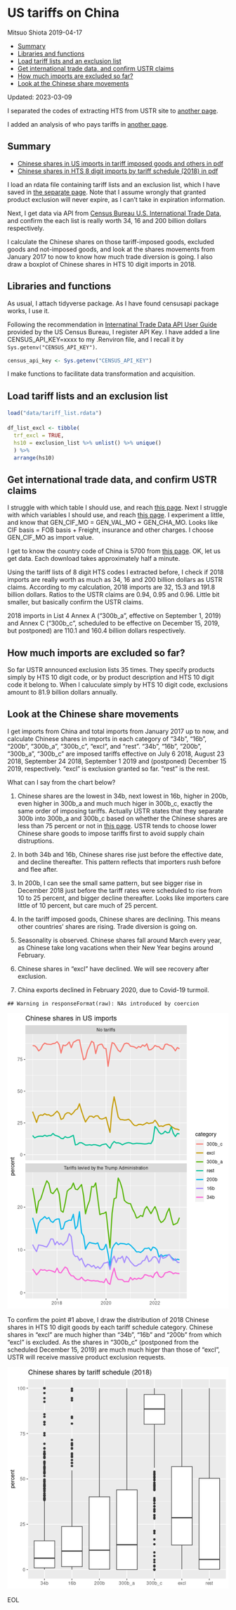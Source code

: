 US tariffs on China
================
Mitsuo Shiota
2019-04-17

- <a href="#summary" id="toc-summary">Summary</a>
- <a href="#libraries-and-functions"
  id="toc-libraries-and-functions">Libraries and functions</a>
- <a href="#load-tariff-lists-and-an-exclusion-list"
  id="toc-load-tariff-lists-and-an-exclusion-list">Load tariff lists and
  an exclusion list</a>
- <a href="#get-international-trade-data-and-confirm-ustr-claims"
  id="toc-get-international-trade-data-and-confirm-ustr-claims">Get
  international trade data, and confirm USTR claims</a>
- <a href="#how-much-imports-are-excluded-so-far"
  id="toc-how-much-imports-are-excluded-so-far">How much imports are
  excluded so far?</a>
- <a href="#look-at-the-chinese-share-movements"
  id="toc-look-at-the-chinese-share-movements">Look at the Chinese share
  movements</a>

Updated: 2023-03-09

I separated the codes of extracting HTS from USTR site to [another
page](Extract-hts-from-USTR.md).

I added an analysis of who pays tariffs in [another page](Who-pays.md).

## Summary

- [Chinese shares in US imports in tariff imposed goods and others in
  pdf](output/chinese-shares.pdf)
- [Chinese shares in HTS 8 digit imports by tariff schedule (2018) in
  pdf](output/chinese-shares2.pdf)

I load an rdata file containing tariff lists and an exclusion list,
which I have saved in [the separate page](Extract-hts-from-USTR.md).
Note that I assume wrongly that granted product exclusion will never
expire, as I can’t take in expiration information.

Next, I get data via API from [Census Bureau U.S. International Trade
Data](https://www.census.gov/foreign-trade/data/), and confirm the each
list is really worth 34, 16 and 200 billion dollars respectively.

I calculate the Chinese shares on those tariff-imposed goods, excluded
goods and not-imposed goods, and look at the shares movements from
January 2017 to now to know how much trade diversion is going. I also
draw a boxplot of Chinese shares in HTS 10 digit imports in 2018.

## Libraries and functions

As usual, I attach tidyverse package. As I have found censusapi package
works, I use it.

Following the recommendation in [Internatinal Trade Data API User
Guide](https://www.census.gov/foreign-trade/reference/guides/Guide%20to%20International%20Trade%20Datasets.pdf)
provided by the US Census Bureau, I register API Key. I have added a
line CENSUS_API_KEY=xxxx to my .Renviron file, and I recall it by
`Sys.getenv("CENSUS_API_KEY")`.

``` r
census_api_key <- Sys.getenv("CENSUS_API_KEY")
```

I make functions to facilitate data transformation and acquisition.

## Load tariff lists and an exclusion list

``` r
load("data/tariff_list.rdata")

df_list_excl <- tibble(
  trf_excl = TRUE,
  hs10 = exclusion_list %>% unlist() %>% unique()
  ) %>% 
  arrange(hs10)
```

## Get international trade data, and confirm USTR claims

I struggle with which table I should use, and reach [this
page](https://www.census.gov/data/developers/data-sets/international-trade.html).
Next I struggle with which variables I should use, and reach [this
page](https://api.census.gov/data/timeseries/intltrade/imports/hs/variables.html).
I experiment a little, and know that GEN_CIF_MO = GEN_VAL_MO +
GEN_CHA_MO. Looks like CIF basis = FOB basis + Freight, insurance and
other charges. I choose GEN_CIF_MO as import value.

I get to know the country code of China is 5700 from [this
page](https://www.census.gov/foreign-trade/schedules/c/countryname.html).
OK, let us get data. Each download takes approximately half a minute.

Using the tariff lists of 8 digit HTS codes I extracted before, I check
if 2018 imports are really worth as much as 34, 16 and 200 billion
dollars as USTR claims. According to my calculation, 2018 imports are
32, 15.3 and 191.8 billion dollars. Ratios to the USTR claims are 0.94,
0.95 and 0.96. Little bit smaller, but basically confirm the USTR
claims.

2018 imports in List 4 Annex A (“300b_a”, effective on September 1,
2019) and Annex C (“300b_c”, scheduled to be effective on December 15,
2019, but postponed) are 110.1 and 160.4 billion dollars respectively.

## How much imports are excluded so far?

So far USTR announced exclusion lists 35 times. They specify products
simply by HTS 10 digit code, or by product description and HTS 10 digit
code it belong to. When I caluculate simply by HTS 10 digit code,
exclusions amount to 81.9 billion dollars annually.

## Look at the Chinese share movements

I get imports from China and total imports from January 2017 up to now,
and calculate Chinese shares in imports in each category of “34b”,
“16b”, “200b”, “300b_a”, “300b_c”, “excl”, and “rest”. “34b”, “16b”,
“200b”, “300b_a”, “300b_c” are imposed tariffs effective on July 6 2018,
August 23 2018, September 24 2018, September 1 2019 and (postponed)
December 15 2019, respectively. “excl” is exclusion granted so far.
“rest” is the rest.

What can I say from the chart below?

1.  Chinese shares are the lowest in 34b, next lowest in 16b, higher in
    200b, even higher in 300b_a and much much higer in 300b_c, exactly
    the same order of imposing tariffs. Actually USTR states that they
    separate 300b into 300b_a and 300b_c based on whether the Chinese
    shares are less than 75 percent or not in [this
    page](https://ustr.gov/sites/default/files/enforcement/301Investigations/Notice_of_Modification_%28List_4A_and_List_4B%29.pdf).
    USTR tends to choose lower Chinese share goods to impose tariffs
    first to avoid supply chain distruptions.

2.  In both 34b and 16b, Chinese shares rise just before the effective
    date, and decline thereafter. This pattern reflects that importers
    rush before and flee after.

3.  In 200b, I can see the small same pattern, but see bigger rise in
    December 2018 just before the tariff rates were scheduled to rise
    from 10 to 25 percent, and bigger decline thereafter. Looks like
    importers care little of 10 percent, but care much of 25 percent.

4.  In the tariff imposed goods, Chinese shares are declining. This
    means other countries’ shares are rising. Trade diversion is going
    on.

5.  Seasonality is observed. Chinese shares fall around March every
    year, as Chinese take long vacations when their New Year begins
    around February.

6.  Chinese shares in “excl” have declined. We will see recovery after
    exclusion.

7.  China exports declined in February 2020, due to Covid-19 turmoil.

<!-- -->

    ## Warning in responseFormat(raw): NAs introduced by coercion

![](README_files/figure-gfm/get_data-1.png)<!-- -->

To confirm the point \#1 above, I draw the distribution of 2018 Chinese
shares in HTS 10 digit goods by each tariff schedule category. Chinese
shares in “excl” are much higher than “34b”, “16b” and “200b” from which
“excl” is excluded. As the shares in “300b_c” (postponed from the
scheduled December 15, 2019) are much much higer than those of “excl”,
USTR will receive massive product exclusion requests.

![](README_files/figure-gfm/boxplot-1.png)<!-- -->

EOL

